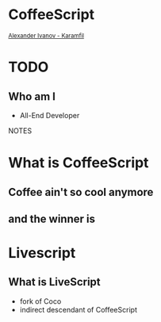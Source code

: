 # CoffeeScript
<small>[Alexander Ivanov - Karamfil](http://karamfil.avalith.bg)</small>



# TODO
## Who am I
* All-End Developer

<aside class="notes">
	NOTES
</aside>



# What is CoffeeScript



## Coffee ain't so cool anymore



## and the winner is



# Livescript



## What is LiveScript
* fork of Coco
* indirect descendant of CoffeeScript